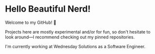 # Hello Beautiful Nerd!

Welcome to my GitHub! 👋

Projects here are mostly experimental and/or for fun, so don't hesitate to look around—I recommend checking out my pinned repositories.

I'm currently working at Wednesday Solutions as a Software Engineer.

